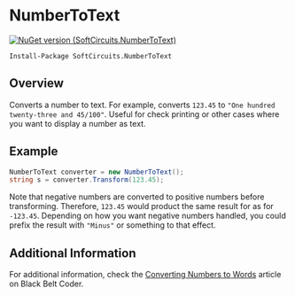 # NumberToText

[![NuGet version (SoftCircuits.NumberToText)](https://img.shields.io/nuget/v/SoftCircuits.NumberToText.svg?style=flat-square)](https://www.nuget.org/packages/SoftCircuits.NumberToText/)

```
Install-Package SoftCircuits.NumberToText
```

## Overview

Converts a number to text. For example, converts `123.45` to `"One hundred twenty-three and 45/100"`. Useful for check printing or other cases where you want to display a number as text.

## Example

```cs
NumberToText converter = new NumberToText();
string s = converter.Transform(123.45);
```

Note that negative numbers are converted to positive numbers before transforming. Therefore, `123.45` would product the same result for as for `-123.45`. Depending on how you want negative numbers handled, you could prefix the result with `"Minus"` or something to that effect.

## Additional Information

For additional information, check the [Converting Numbers to Words](http://www.blackbeltcoder.com/Articles/strings/converting-numbers-to-words) article on Black Belt Coder.
